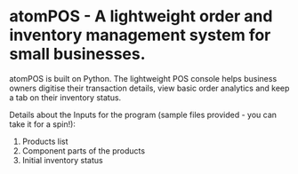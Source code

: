# atomPOS - A lightweight order and inventory management system for small businesses.

atomPOS is built on Python. The lightweight POS console helps business owners digitise their transaction details, view basic order analytics and keep a tab on their inventory status.

Details about the Inputs for the program (sample files provided - you can take it for a spin!):
1. Products list
2. Component parts of the products
3. Initial inventory status
